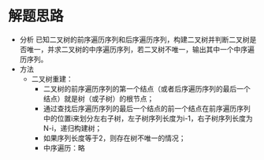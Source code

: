# 解题思路
- 分析
	已知二叉树的前序遍历序列和后序遍历序列，构建二叉树并判断二叉树是否唯一，并求二叉树的中序遍历序列，若二叉树不唯一，输出其中一个中序遍历序列。
- 方法
	- 二叉树重建：
		- 二叉树的前序遍历序列的第一个结点（或者后序遍历序列的最后一个结点）就是树（或子树）的根节点；
		- 通过查找后序遍历序列的最后一个结点的前一个结点在前序遍历序列中的位置i来划分左右子树，左子树序列长度为i-1，右子树序列长度为N-i，递归构建树；
		- 如果序列长度等于2，则存在树不唯一的情况；
		- 中序遍历：略